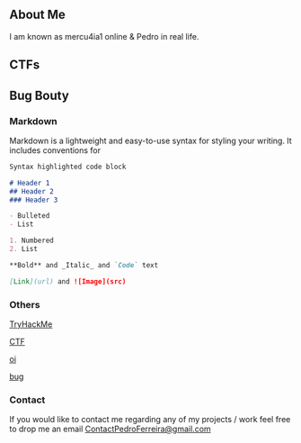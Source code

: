 ## About Me

I am known as mercu4ia1 online & Pedro in real life.

## CTFs


## Bug Bouty


### Markdown

Markdown is a lightweight and easy-to-use syntax for styling your writing. It includes conventions for

```markdown
Syntax highlighted code block

# Header 1
## Header 2
### Header 3

- Bulleted
- List

1. Numbered
2. List

**Bold** and _Italic_ and `Code` text

[Link](url) and ![Image](src)
```

### Others

[TryHackMe](https://tryhackme.com/p/mercu4ia1)

[CTF](https://pedroferreira97.github.io/CTF/)

[oi](https://pedroferreira97.github.io/CTF/test/test.html)

[bug](https://pedroferreira97.github.io/BugBounty/test.html)


### Contact

If you would like to contact me regarding any of my projects / work feel free to drop me an email 
ContactPedroFerreira@gmail.com



